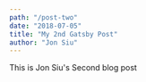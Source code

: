 ```yaml
---
path: "/post-two"
date: "2018-07-05"
title: "My 2nd Gatsby Post"
author: "Jon Siu"
---
```


This is Jon Siu's Second blog post